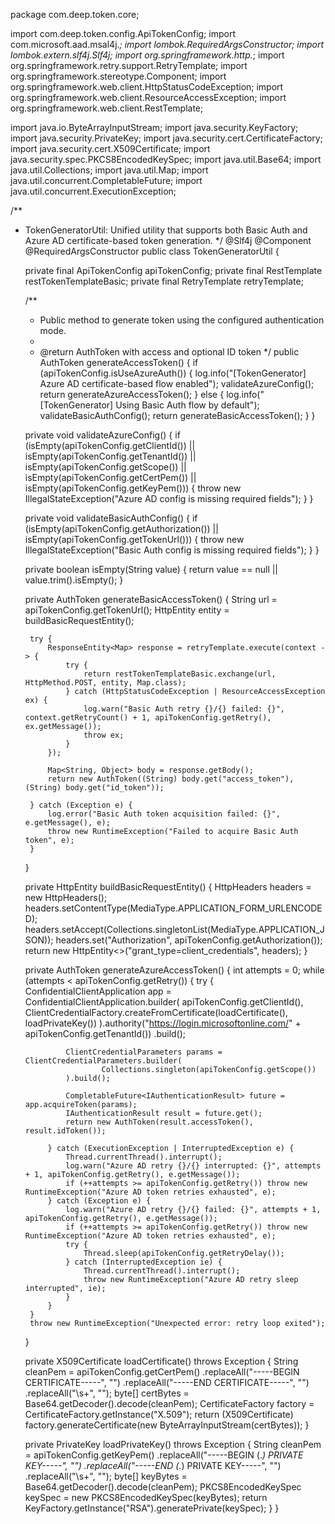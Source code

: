 package com.deep.token.core;

import com.deep.token.config.ApiTokenConfig;
import com.microsoft.aad.msal4j.*;
import lombok.RequiredArgsConstructor;
import lombok.extern.slf4j.Slf4j;
import org.springframework.http.*;
import org.springframework.retry.support.RetryTemplate;
import org.springframework.stereotype.Component;
import org.springframework.web.client.HttpStatusCodeException;
import org.springframework.web.client.ResourceAccessException;
import org.springframework.web.client.RestTemplate;

import java.io.ByteArrayInputStream;
import java.security.KeyFactory;
import java.security.PrivateKey;
import java.security.cert.CertificateFactory;
import java.security.cert.X509Certificate;
import java.security.spec.PKCS8EncodedKeySpec;
import java.util.Base64;
import java.util.Collections;
import java.util.Map;
import java.util.concurrent.CompletableFuture;
import java.util.concurrent.ExecutionException;

/**
 * TokenGeneratorUtil: Unified utility that supports both Basic Auth and Azure AD certificate-based token generation.
 */
@Slf4j
@Component
@RequiredArgsConstructor
public class TokenGeneratorUtil {

    private final ApiTokenConfig apiTokenConfig;
    private final RestTemplate restTokenTemplateBasic;
    private final RetryTemplate retryTemplate;

    /**
     * Public method to generate token using the configured authentication mode.
     *
     * @return AuthToken with access and optional ID token
     */
    public AuthToken generateAccessToken() {
        if (apiTokenConfig.isUseAzureAuth()) {
            log.info("[TokenGenerator] Azure AD certificate-based flow enabled");
            validateAzureConfig();
            return generateAzureAccessToken();
        } else {
            log.info("[TokenGenerator] Using Basic Auth flow by default");
            validateBasicAuthConfig();
            return generateBasicAccessToken();
        }
    }

    private void validateAzureConfig() {
        if (isEmpty(apiTokenConfig.getClientId()) ||
            isEmpty(apiTokenConfig.getTenantId()) ||
            isEmpty(apiTokenConfig.getScope()) ||
            isEmpty(apiTokenConfig.getCertPem()) ||
            isEmpty(apiTokenConfig.getKeyPem())) {
            throw new IllegalStateException("Azure AD config is missing required fields");
        }
    }

    private void validateBasicAuthConfig() {
        if (isEmpty(apiTokenConfig.getAuthorization()) ||
            isEmpty(apiTokenConfig.getTokenUrl())) {
            throw new IllegalStateException("Basic Auth config is missing required fields");
        }
    }

    private boolean isEmpty(String value) {
        return value == null || value.trim().isEmpty();
    }

    private AuthToken generateBasicAccessToken() {
        String url = apiTokenConfig.getTokenUrl();
        HttpEntity<String> entity = buildBasicRequestEntity();

        try {
            ResponseEntity<Map> response = retryTemplate.execute(context -> {
                try {
                    return restTokenTemplateBasic.exchange(url, HttpMethod.POST, entity, Map.class);
                } catch (HttpStatusCodeException | ResourceAccessException ex) {
                    log.warn("Basic Auth retry {}/{} failed: {}", context.getRetryCount() + 1, apiTokenConfig.getRetry(), ex.getMessage());
                    throw ex;
                }
            });

            Map<String, Object> body = response.getBody();
            return new AuthToken((String) body.get("access_token"), (String) body.get("id_token"));

        } catch (Exception e) {
            log.error("Basic Auth token acquisition failed: {}", e.getMessage(), e);
            throw new RuntimeException("Failed to acquire Basic Auth token", e);
        }
    }

    private HttpEntity<String> buildBasicRequestEntity() {
        HttpHeaders headers = new HttpHeaders();
        headers.setContentType(MediaType.APPLICATION_FORM_URLENCODED);
        headers.setAccept(Collections.singletonList(MediaType.APPLICATION_JSON));
        headers.set("Authorization", apiTokenConfig.getAuthorization());
        return new HttpEntity<>("grant_type=client_credentials", headers);
    }

    private AuthToken generateAzureAccessToken() {
        int attempts = 0;
        while (attempts < apiTokenConfig.getRetry()) {
            try {
                ConfidentialClientApplication app = ConfidentialClientApplication.builder(
                        apiTokenConfig.getClientId(),
                        ClientCredentialFactory.createFromCertificate(loadCertificate(), loadPrivateKey())
                ).authority("https://login.microsoftonline.com/" + apiTokenConfig.getTenantId())
                 .build();

                ClientCredentialParameters params = ClientCredentialParameters.builder(
                        Collections.singleton(apiTokenConfig.getScope())
                ).build();

                CompletableFuture<IAuthenticationResult> future = app.acquireToken(params);
                IAuthenticationResult result = future.get();
                return new AuthToken(result.accessToken(), result.idToken());

            } catch (ExecutionException | InterruptedException e) {
                Thread.currentThread().interrupt();
                log.warn("Azure AD retry {}/{} interrupted: {}", attempts + 1, apiTokenConfig.getRetry(), e.getMessage());
                if (++attempts >= apiTokenConfig.getRetry()) throw new RuntimeException("Azure AD token retries exhausted", e);
            } catch (Exception e) {
                log.warn("Azure AD retry {}/{} failed: {}", attempts + 1, apiTokenConfig.getRetry(), e.getMessage());
                if (++attempts >= apiTokenConfig.getRetry()) throw new RuntimeException("Azure AD token retries exhausted", e);
                try {
                    Thread.sleep(apiTokenConfig.getRetryDelay());
                } catch (InterruptedException ie) {
                    Thread.currentThread().interrupt();
                    throw new RuntimeException("Azure AD retry sleep interrupted", ie);
                }
            }
        }
        throw new RuntimeException("Unexpected error: retry loop exited");
    }

    private X509Certificate loadCertificate() throws Exception {
        String cleanPem = apiTokenConfig.getCertPem()
                .replaceAll("-----BEGIN CERTIFICATE-----", "")
                .replaceAll("-----END CERTIFICATE-----", "")
                .replaceAll("\\s+", "");
        byte[] certBytes = Base64.getDecoder().decode(cleanPem);
        CertificateFactory factory = CertificateFactory.getInstance("X.509");
        return (X509Certificate) factory.generateCertificate(new ByteArrayInputStream(certBytes));
    }

    private PrivateKey loadPrivateKey() throws Exception {
        String cleanPem = apiTokenConfig.getKeyPem()
                .replaceAll("-----BEGIN (.*) PRIVATE KEY-----", "")
                .replaceAll("-----END (.*) PRIVATE KEY-----", "")
                .replaceAll("\\s+", "");
        byte[] keyBytes = Base64.getDecoder().decode(cleanPem);
        PKCS8EncodedKeySpec keySpec = new PKCS8EncodedKeySpec(keyBytes);
        return KeyFactory.getInstance("RSA").generatePrivate(keySpec);
    }
}
